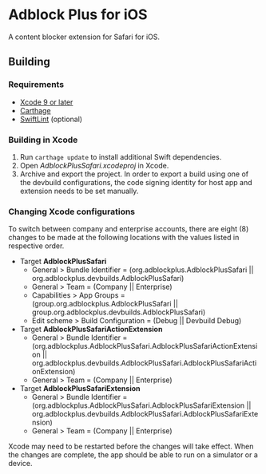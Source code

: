Adblock Plus for iOS
====================

A content blocker extension for Safari for iOS.

Building
--------

### Requirements

- [Xcode 9 or later](https://developer.apple.com/xcode/)
- [Carthage](https://github.com/Carthage/Carthage)
- [SwiftLint](https://github.com/realm/SwiftLint/) (optional)

### Building in Xcode

1. Run `carthage update` to install additional Swift dependencies.
2. Open _AdblockPlusSafari.xcodeproj_ in Xcode.
3. Archive and export the project. In order to export a build using one of the
devbuild configurations, the code signing identity for host app and extension
needs to be set manually.

### Changing Xcode configurations

To switch between company and enterprise accounts, there are eight (8) changes to be made at the
following locations with the values listed in respective order.

* Target **AdblockPlusSafari**
    - General > Bundle Identifier = (org.adblockplus.AdblockPlusSafari ||
org.adblockplus.devbuilds.AdblockPlusSafari)
    - General > Team = (Company || Enterprise)
    - Capabilities > App Groups = (group.org.adblockplus.AdblockPlusSafari ||
group.org.adblockplus.devbuilds.AdblockPlusSafari)
    - Edit scheme > Build Configuration = (Debug || Devbuild Debug)
* Target **AdblockPlusSafariActionExtension**
    - General > Bundle Identifier =
    (org.adblockplus.AdblockPlusSafari.AdblockPlusSafariActionExtension ||
    org.adblockplus.devbuilds.AdblockPlusSafari.AdblockPlusSafariActionExtension)
    - General > Team = (Company || Enterprise)
* Target **AdblockPlusSafariExtension**
    - General > Bundle Identifier = (org.adblockplus.AdblockPlusSafari.AdblockPlusSafariExtension
    || org.adblockplus.devbuilds.AdblockPlusSafari.AdblockPlusSafariExtension)
    - General > Team = (Company || Enterprise)

Xcode may need to be restarted before the changes will take effect. When the changes are
complete, the app should be able to run on a simulator or a device.
